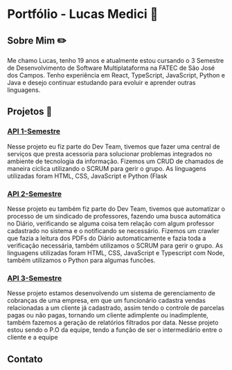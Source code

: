 # Portfólio - Lucas Medici 👋

<h2>Sobre Mim ✏️</h2>
Me chamo Lucas, tenho 19 anos e atualmente estou cursando o 3 Semestre de Desenvolvimento de Software Multiplataforma na FATEC de São José dos Campos. Tenho experiência em React, TypeScript, JavaScript, Python e Java e desejo continuar estudando para evoluir e aprender outras linguagens.

##
<h2>Projetos 📁</h2>
<h3><a href="https://github.com/whatscodeg3/API-DSM-ServiceDesk">API 1-Semestre</a></h3>
Nesse projeto eu fiz parte do Dev Team, tivemos que fazer uma central de serviços que presta acessoria para solucionar problemas integrados no ambiente de tecnologia da informação. Fizemos um CRUD de chamados de maneira cíclica utilizando o SCRUM para gerir o grupo. As linguagens utilizadas foram HTML, CSS, JavaScript e Python (Flask

<h3><a href="https://github.com/whatscodeg3/API-2DSM-DailyBot">API 2-Semestre</a></h3>
Nesse projeto eu também fiz parte do Dev Team, tivemos que automatizar o processo de um sindicado de professores, fazendo uma busca automática no Diário, verificando se alguma coisa tem relação com algum professor cadastrado no sistema e o notificando se necessário. Fizemos um crawler que fazia a leitura dos PDFs do Diário automaticamente e fazia toda a verificação necessária, também utilizamos o SCRUM para gerir o grupo. As linguagens utilizadas foram HTML, CSS, JavaScript e Typescript com Node, também utilizamos o Python para algumas funcões.

<h3><a href="https://github.com/whatscodeg3/API-3DSM">API 3-Semestre</a></h3>
Nesse projeto estamos desenvolvendo um sistema de gerenciamento de cobranças de uma empresa, em que um funcionário cadastra vendas relacionadas a um cliente já cadastrado, assim tendo o controle de parcelas pagas ou não pagas, tornando um cliente adimplente ou inadimplente, também fazemos a geração de relatórios filtrados por data. Nesse projeto estou sendo o P.O da equipe, tendo a função de ser o intermediário entre o cliente e a equipe



##
<h2>Contato </h2>

